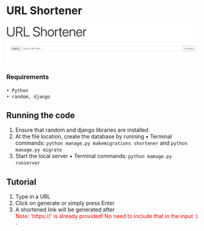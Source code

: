 
# URL Shortener
![header](header.png)

### Requirements 
    • Python
    • random, django

## Running the code
1. Ensure that random and django libraries are installed
2. At the file location, create the database by runining
    • Terminal commands: `python manage.py makemigrations shortener` and `python manage.py migrate`
3. Start the local server
    • Terminal commands: `python mamage.py runserver`

## Tutorial
1. Type in a URL
2. Click on generate or simply press Enter 
3. A shortened link will be generated after<br>
<span style="color:red"> Note: 'https://' is already provided! No need to include that in the input :) </span>.

